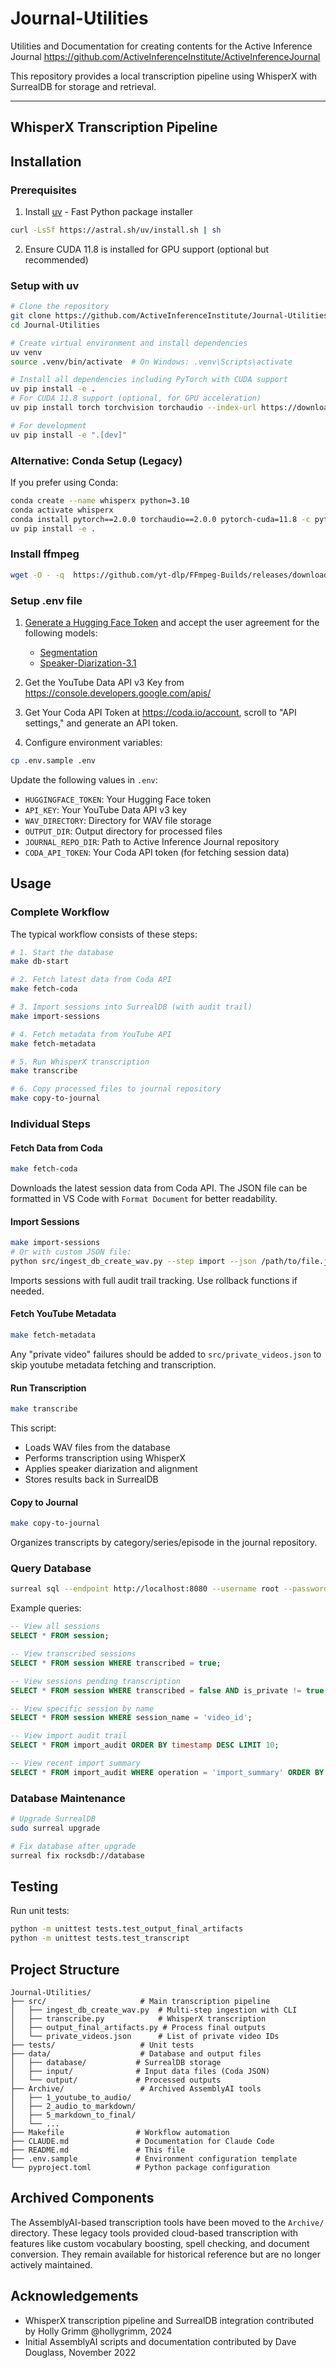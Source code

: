 # Journal-Utilities
Utilities and Documentation for creating contents for the Active Inference Journal
https://github.com/ActiveInferenceInstitute/ActiveInferenceJournal

This repository provides a local transcription pipeline using WhisperX with SurrealDB for storage and retrieval.

---
## WhisperX Transcription Pipeline

## Installation

### Prerequisites

1. Install [uv](https://github.com/astral-sh/uv) - Fast Python package installer
```bash
curl -LsSf https://astral.sh/uv/install.sh | sh
```

2. Ensure CUDA 11.8 is installed for GPU support (optional but recommended)

### Setup with uv

```bash
# Clone the repository
git clone https://github.com/ActiveInferenceInstitute/Journal-Utilities.git
cd Journal-Utilities

# Create virtual environment and install dependencies
uv venv
source .venv/bin/activate  # On Windows: .venv\Scripts\activate

# Install all dependencies including PyTorch with CUDA support
uv pip install -e .
# For CUDA 11.8 support (optional, for GPU acceleration)
uv pip install torch torchvision torchaudio --index-url https://download.pytorch.org/whl/cu118

# For development
uv pip install -e ".[dev]"
```

### Alternative: Conda Setup (Legacy)

If you prefer using Conda:
```bash
conda create --name whisperx python=3.10
conda activate whisperx
conda install pytorch==2.0.0 torchaudio==2.0.0 pytorch-cuda=11.8 -c pytorch -c nvidia
uv pip install -e .
```

### Install ffmpeg
```bash
wget -O - -q  https://github.com/yt-dlp/FFmpeg-Builds/releases/download/latest/ffmpeg-master-latest-linux64-gpl.tar.xz | xz -qdc| tar -x
```

### Setup .env file

1. [Generate a Hugging Face Token](https://huggingface.co/settings/tokens) and accept the user agreement for the following models:
   - [Segmentation](https://huggingface.co/pyannote/segmentation-3.0)
   - [Speaker-Diarization-3.1](https://huggingface.co/pyannote/speaker-diarization-3.1)

2. Get the YouTube Data API v3 Key from https://console.developers.google.com/apis/
3. Get Your Coda API Token at https://coda.io/account, scroll to "API settings," and generate an API token.

4. Configure environment variables:
```bash
cp .env.sample .env
```

Update the following values in `.env`:
- `HUGGINGFACE_TOKEN`: Your Hugging Face token
- `API_KEY`: Your YouTube Data API v3 key
- `WAV_DIRECTORY`: Directory for WAV file storage
- `OUTPUT_DIR`: Output directory for processed files
- `JOURNAL_REPO_DIR`: Path to Active Inference Journal repository
- `CODA_API_TOKEN`: Your Coda API token (for fetching session data)

## Usage

### Complete Workflow

The typical workflow consists of these steps:

```bash
# 1. Start the database
make db-start

# 2. Fetch latest data from Coda API
make fetch-coda

# 3. Import sessions into SurrealDB (with audit trail)
make import-sessions

# 4. Fetch metadata from YouTube API
make fetch-metadata

# 5. Run WhisperX transcription
make transcribe

# 6. Copy processed files to journal repository
make copy-to-journal
```

### Individual Steps

#### Fetch Data from Coda
```bash
make fetch-coda
```
Downloads the latest session data from Coda API. The JSON file can be formatted in VS Code with `Format Document` for better readability.

#### Import Sessions
```bash
make import-sessions
# Or with custom JSON file:
python src/ingest_db_create_wav.py --step import --json /path/to/file.json
```
Imports sessions with full audit trail tracking. Use rollback functions if needed.

#### Fetch YouTube Metadata
```bash
make fetch-metadata
```
Any "private video" failures should be added to `src/private_videos.json` to skip youtube metadata fetching and transcription.

#### Run Transcription
```bash
make transcribe
```
This script:
- Loads WAV files from the database
- Performs transcription using WhisperX
- Applies speaker diarization and alignment
- Stores results back in SurrealDB

#### Copy to Journal
```bash
make copy-to-journal
```
Organizes transcripts by category/series/episode in the journal repository.

### Query Database
```bash
surreal sql --endpoint http://localhost:8080 --username root --password root --namespace actinf --database actinf
```

Example queries:
```sql
-- View all sessions
SELECT * FROM session;

-- View transcribed sessions
SELECT * FROM session WHERE transcribed = true;

-- View sessions pending transcription
SELECT * FROM session WHERE transcribed = false AND is_private != true;

-- View specific session by name
SELECT * FROM session WHERE session_name = 'video_id';

-- View import audit trail
SELECT * FROM import_audit ORDER BY timestamp DESC LIMIT 10;

-- View recent import summary
SELECT * FROM import_audit WHERE operation = 'import_summary' ORDER BY timestamp DESC;
```

### Database Maintenance
```bash
# Upgrade SurrealDB
sudo surreal upgrade

# Fix database after upgrade
surreal fix rocksdb://database
```

## Testing

Run unit tests:
```bash
python -m unittest tests.test_output_final_artifacts
python -m unittest tests.test_transcript
```

## Project Structure

```
Journal-Utilities/
├── src/                     # Main transcription pipeline
│   ├── ingest_db_create_wav.py  # Multi-step ingestion with CLI
│   ├── transcribe.py            # WhisperX transcription
│   ├── output_final_artifacts.py # Process final outputs
│   └── private_videos.json      # List of private video IDs
├── tests/                   # Unit tests
├── data/                    # Database and output files
│   ├── database/           # SurrealDB storage
│   ├── input/              # Input data files (Coda JSON)
│   └── output/             # Processed outputs
├── Archive/                 # Archived AssemblyAI tools
│   ├── 1_youtube_to_audio/
│   ├── 2_audio_to_markdown/
│   ├── 5_markdown_to_final/
│   └── ...
├── Makefile                # Workflow automation
├── CLAUDE.md               # Documentation for Claude Code
├── README.md               # This file
├── .env.sample             # Environment configuration template
└── pyproject.toml          # Python package configuration
```

## Archived Components

The AssemblyAI-based transcription tools have been moved to the `Archive/` directory. These legacy tools provided cloud-based transcription with features like custom vocabulary boosting, spell checking, and document conversion. They remain available for historical reference but are no longer actively maintained.

## Acknowledgements

- WhisperX transcription pipeline and SurrealDB integration contributed by Holly Grimm @hollygrimm, 2024
- Initial AssemblyAI scripts and documentation contributed by Dave Douglass, November 2022


